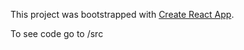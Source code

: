 This project was bootstrapped with [Create React App](https://github.com/facebook/create-react-app).

To see code go to /src
